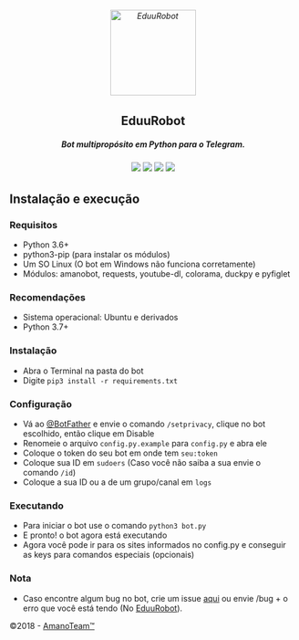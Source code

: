 <h6 align="center">
  <a href="https://t.me/EduuRobot">
    <img src="https://piics.ml/i/000.png" alt="EduuRobot" height="150px">
  </a>
  <h2 align="center">EduuRobot</h2>
  <h5 align="center">Bot multipropósito em Python para o Telegram.</h5>
</h6>
<h6 align="center">
  <a href="https://www.codacy.com/app/amanoteam/EduuRobot?utm_source=github.com&amp;utm_medium=referral&amp;utm_content=AmanoTeam/EduuRobot&amp;utm_campaign=Badge_Grade"><img src="https://api.codacy.com/project/badge/Grade/b88fde827a5f45b087c7e23854eae4cc" /></a>
  <a href="https://t.me/EduuRobot"><img src="https://img.shields.io/badge/Versão-v1.0 rc2-D7000B.svg" /></a>
  <a href="https://t.me/AmanoChat"><img src="https://img.shields.io/badge/Support-Chat-D7000B.svg" /></a>
  <a href="https://t.me/AmanoTeam"><img src="https://img.shields.io/badge/Telegram-Channel-D7000B.svg" /></a>
</h6>

## Instalação e execução

### Requisitos

  - Python 3.6+
  - python3-pip (para instalar os módulos)
  - Um SO Linux (O bot em Windows não funciona corretamente)
  - Módulos: amanobot, requests, youtube-dl, colorama, duckpy e pyfiglet

### Recomendações

  - Sistema operacional: Ubuntu e derivados
  - Python 3.7+

### Instalação

  - Abra o Terminal na pasta do bot
  - Digite ```pip3 install -r requirements.txt```

### Configuração

  - Vá ao [@BotFather](https://t.me/BotFather) e envie o comando `/setprivacy`, clique no bot escolhido, então clique em Disable
  - Renomeie o arquivo `config.py.example` para `config.py` e abra ele
  - Coloque o token do seu bot em onde tem `seu:token`
  - Coloque sua ID em `sudoers` (Caso você não saiba a sua envie o comando `/id`)
  - Coloque a sua ID ou a de um grupo/canal em `logs`

### Executando

  - Para iniciar o bot use o comando ```python3 bot.py```
  - E pronto! o bot agora está executando
  - Agora você pode ir para os sites informados no config.py e conseguir as keys para comandos especiais (opcionais)

### Nota

  - Caso encontre algum bug no bot, crie um issue [aqui](https://github.com/AmanoTeam/EduuRobot/issues) ou envie /bug + o erro que você está tendo (No [EduuRobot](https://t.me/EduuRobot)).

©2018 - [AmanoTeam™](https://amanoteam.ml)
